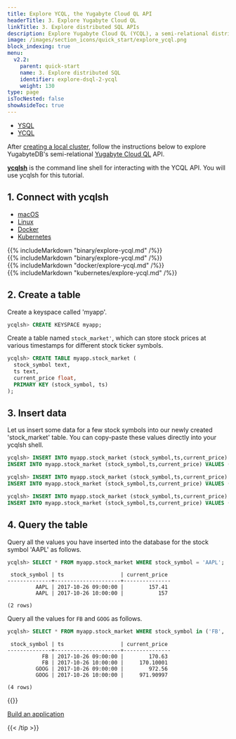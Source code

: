 ```yaml
---
title: Explore YCQL, the Yugabyte Cloud QL API
headerTitle: 3. Explore Yugabyte Cloud QL
linkTitle: 3. Explore distributed SQL APIs
description: Explore Yugabyte Cloud QL (YCQL), a semi-relational distributed SQL API
image: /images/section_icons/quick_start/explore_ycql.png
block_indexing: true
menu:
  v2.2:
    parent: quick-start
    name: 3. Explore distributed SQL
    identifier: explore-dsql-2-ycql
    weight: 130
type: page
isTocNested: false
showAsideToc: true
---
```


<ul class="nav nav-tabs-alt nav-tabs-yb">

  <li >
    <a href="/stable/quick-start/explore/ysql" class="nav-link">
      <i class="icon-postgres" aria-hidden="true"></i>
      YSQL
    </a>
  </li>

 <li >
    <a href="/stable/quick-start/explore/ycql" class="nav-link active">
      <i class="icon-cassandra" aria-hidden="true"></i>
      YCQL
    </a>
  </li>
  
</ul>

After [creating a local cluster](../../create-local-cluster/), follow the instructions below to explore YugabyteDB's semi-relational [Yugabyte Cloud QL](../../../api/ycql) API.

[**ycqlsh**](../../../admin/ycqlsh/) is the command line shell for interacting with the YCQL API. You will use ycqlsh for this tutorial.

## 1. Connect with ycqlsh

<ul class="nav nav-tabs nav-tabs-yb">
  <li >
    <a href="#macos" class="nav-link active" id="macos-tab" data-toggle="tab" role="tab" aria-controls="macos" aria-selected="true">
      <i class="fab fa-apple" aria-hidden="true"></i>
      macOS
    </a>
  </li>
  <li>
    <a href="#linux" class="nav-link" id="linux-tab" data-toggle="tab" role="tab" aria-controls="linux" aria-selected="false">
      <i class="fab fa-linux" aria-hidden="true"></i>
      Linux
    </a>
  </li>
  <li>
    <a href="#docker" class="nav-link" id="docker-tab" data-toggle="tab" role="tab" aria-controls="docker" aria-selected="false">
      <i class="fab fa-docker" aria-hidden="true"></i>
      Docker
    </a>
  </li>
  <li >
    <a href="#kubernetes" class="nav-link" id="kubernetes-tab" data-toggle="tab" role="tab" aria-controls="kubernetes" aria-selected="false">
      <i class="fas fa-cubes" aria-hidden="true"></i>
      Kubernetes
    </a>
  </li>
</ul>

<div class="tab-content">
  <div id="macos" class="tab-pane fade show active" role="tabpanel" aria-labelledby="macos-tab">
    {{% includeMarkdown "binary/explore-ycql.md" /%}}
  </div>
  <div id="linux" class="tab-pane fade" role="tabpanel" aria-labelledby="linux-tab">
    {{% includeMarkdown "binary/explore-ycql.md" /%}}
  </div> 
  <div id="docker" class="tab-pane fade" role="tabpanel" aria-labelledby="docker-tab">
    {{% includeMarkdown "docker/explore-ycql.md" /%}}
  </div>
  <div id="kubernetes" class="tab-pane fade" role="tabpanel" aria-labelledby="kubernetes-tab">
    {{% includeMarkdown "kubernetes/explore-ycql.md" /%}}
  </div>
</div>

## 2. Create a table

Create a keyspace called 'myapp'.

```sql
ycqlsh> CREATE KEYSPACE myapp;
```

Create a table named `stock_market'`, which can store stock prices at various timestamps for different stock ticker symbols.

```sql
ycqlsh> CREATE TABLE myapp.stock_market (
  stock_symbol text,
  ts text,
  current_price float,
  PRIMARY KEY (stock_symbol, ts)
);
```

## 3. Insert data

Let us insert some data for a few stock symbols into our newly created 'stock_market' table. You can copy-paste these values directly into your ycqlsh shell.

```sql
ycqlsh> INSERT INTO myapp.stock_market (stock_symbol,ts,current_price) VALUES ('AAPL','2017-10-26 09:00:00',157.41);
INSERT INTO myapp.stock_market (stock_symbol,ts,current_price) VALUES ('AAPL','2017-10-26 10:00:00',157);
```

```sql
ycqlsh> INSERT INTO myapp.stock_market (stock_symbol,ts,current_price) VALUES ('FB','2017-10-26 09:00:00',170.63);
INSERT INTO myapp.stock_market (stock_symbol,ts,current_price) VALUES ('FB','2017-10-26 10:00:00',170.1);
```

```sql
ycqlsh> INSERT INTO myapp.stock_market (stock_symbol,ts,current_price) VALUES ('GOOG','2017-10-26 09:00:00',972.56);
INSERT INTO myapp.stock_market (stock_symbol,ts,current_price) VALUES ('GOOG','2017-10-26 10:00:00',971.91);
```

## 4. Query the table

Query all the values you have inserted into the database for the stock symbol 'AAPL' as follows.

```sql
ycqlsh> SELECT * FROM myapp.stock_market WHERE stock_symbol = 'AAPL';
```

```
 stock_symbol | ts                  | current_price
--------------+---------------------+---------------
         AAPL | 2017-10-26 09:00:00 |        157.41
         AAPL | 2017-10-26 10:00:00 |           157

(2 rows)
```

Query all the values for `FB` and `GOOG` as follows.

```sql
ycqlsh> SELECT * FROM myapp.stock_market WHERE stock_symbol in ('FB', 'GOOG');
```

```
 stock_symbol | ts                  | current_price
--------------+---------------------+---------------
           FB | 2017-10-26 09:00:00 |        170.63
           FB | 2017-10-26 10:00:00 |     170.10001
         GOOG | 2017-10-26 09:00:00 |        972.56
         GOOG | 2017-10-26 10:00:00 |     971.90997

(4 rows)
```


{{<tip title="Next step" >}}

[Build an application](../../build-apps/)

{{< /tip >}}
